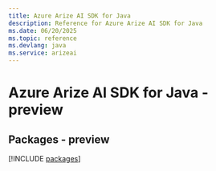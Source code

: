 ```yaml
---
title: Azure Arize AI SDK for Java
description: Reference for Azure Arize AI SDK for Java
ms.date: 06/20/2025
ms.topic: reference
ms.devlang: java
ms.service: arizeai
---
```

# Azure Arize AI SDK for Java - preview
## Packages - preview
[!INCLUDE [packages](arize-ai-index.md)]